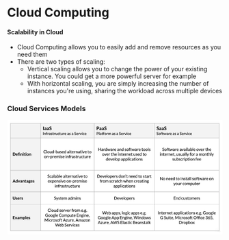 # Cloud Computing

#### Scalability in Cloud
* Cloud Computing allows you to easily add and remove resources as you need them
* There are two types of scaling:
    * Vertical scaling allows you to change the power of your existing instance. You could get a more powerful server for example
    * With horizontal scaling, you are simply increasing the number of instances you're using, sharing the workload across multiple devices

### Cloud Services Models
![Cloud Services Models](https://github.com/IsaacMwendwa/Data-Engineering-Track-DataCamp/blob/main/Images/Cloud-Services-Models.PNG "Cloud Services Models")
